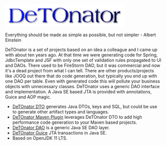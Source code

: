 ![Title](images/title.png)

Everything should be made as simple as possible, but not simpler - Albert Einstein

DeTOnator is a set of projects based on an idea a colleague and I came up with about ten years ago. At that time we were generating
code for Spring, JdbcTemplate and JSF with only one set of validation rules propagated to UI and DAOs. There used to be FireStorm
DAO, but it was commercial and now it's a dead project from what I can tell. There are other products/projects like JOOQ out there
that do code generation, but typically you end up with one DAO per table. Even with generated code this will pollute your business
objects with unnecessary classes. DeTOnator uses a generic DAO interface and implementation. A Java SE based JTA is provided with
annotations, Guice and AOP magic.
* [DeTOnator DTO](https://github.com/sgjava/detonator/tree/master/dto) generates Java DTOs, keys and SQL, but could be use to generate
other artifact types and languages.
* [DeTOnator Maven Plugin](https://github.com/sgjava/detonator/tree/master/detonator-maven-plugin) leverages DeTOnator DTO to add
high performance code generation to your Maven based projects.
* [DeTOnator DAO](https://github.com/sgjava/detonator/tree/master/dao) is a generic Java SE DAO layer.
* [DeTOnator Guice](https://github.com/sgjava/detonator/tree/master/dto) JTA transactions in Java SE.
* Based on OpenJDK 11 LTS.
